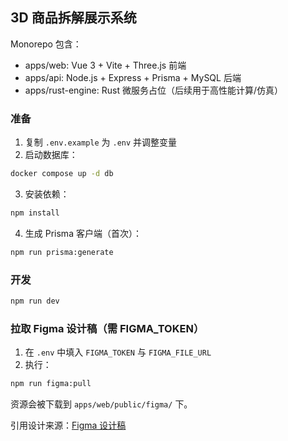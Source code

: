## 3D 商品拆解展示系统

Monorepo 包含：
- apps/web: Vue 3 + Vite + Three.js 前端
- apps/api: Node.js + Express + Prisma + MySQL 后端
- apps/rust-engine: Rust 微服务占位（后续用于高性能计算/仿真）

### 准备
1. 复制 `.env.example` 为 `.env` 并调整变量
2. 启动数据库：
```bash
docker compose up -d db
```
3. 安装依赖：
```bash
npm install
```
4. 生成 Prisma 客户端（首次）：
```bash
npm run prisma:generate
```

### 开发
```bash
npm run dev
```

### 拉取 Figma 设计稿（需 FIGMA_TOKEN）
1. 在 `.env` 中填入 `FIGMA_TOKEN` 与 `FIGMA_FILE_URL`
2. 执行：
```bash
npm run figma:pull
```
资源会被下载到 `apps/web/public/figma/` 下。

引用设计来源：[Figma 设计稿](https://www.figma.com/design/zfoNgAYfjfteHUrVnem7hd/Untitled?node-id=3-245&t=MQHnn0FzsrirmbxY-4)


